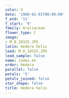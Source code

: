 ```yaml
---
color: G
date: '1900-01-01T00:00:00'
f_end: '11'
f_start: '9'
family: Araliaceae
flower_type: C
image:
- M_0_10325.JPG
latin: Hedera helix
lead: M_0_10325.JPG
lead_sample: false
name: index.en
order: Hedera
parallel: false
petals: '5'
petals_joined: false
star_shape: false
title: Hedera helix
---
```

